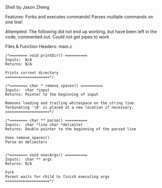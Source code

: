 Shell
by Jason Zheng

Features:
	Forks and executes commands!
	Parses multiple commands on one line!

Attempted:
	The following did not end up working, but have been left in the code, commented out.
	Could not get pipes to work
	
Files & Function Headers:
main.c

	/*======== void printDir() ==========
	Inputs:  N/A
	Returns: N/A

	Prints current directory
	====================*/

	/*======== char * remove_spaces() ==========
	Inputs:  char *input
	Returns: Pointer to the beginning of input

	Removes leading and trailing whitespace on the string line.
	Terminating '\0' is placed at a new location if necessary.
	====================*/
  
  	/*======== char ** parse() ==========
	Inputs:  char *line char *delimiter
	Returns: Double pointer to the beginning of the parsed line

	Uses remove_spaces()
	Parse on delimiters
	
  
  	/*======== void execArgs() ==========
	Inputs:  char ** args 
	Returns: N/A

	Fork
	Parent waits for child to finish executing args
	====================*/
